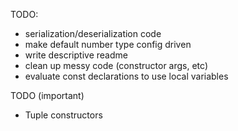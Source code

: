 TODO:

- serialization/deserialization code
- make default number type config driven
- write descriptive readme
- clean up messy code (constructor args, etc)
- evaluate const declarations to use local variables

TODO (important)

- Tuple constructors
